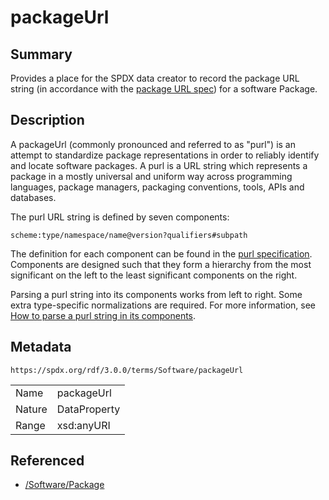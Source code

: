 <!-- Automatically generated by spec-parser v2.3.0 on 2024-07-29T18:25:30.305944+00:00 -->
<!-- SPDX-License-Identifier: Community-Spec-1.0 -->

# packageUrl

## Summary

Provides a place for the SPDX data creator to record the package URL string
(in accordance with the
[package URL spec](https://github.com/package-url/purl-spec/blob/master/PURL-SPECIFICATION.rst))
for a software Package.


## Description

A packageUrl (commonly pronounced and referred to as "purl") is an attempt to
standardize package representations in order to reliably identify and locate
software packages. A purl is a URL string which represents a package in a
mostly universal and uniform way across programming languages, package
managers, packaging conventions, tools, APIs and databases.

The purl URL string is defined by seven components:

```text
scheme:type/namespace/name@version?qualifiers#subpath
```

The definition for each component can be found in the
[purl specification](https://github.com/package-url/purl-spec/blob/master/PURL-SPECIFICATION.rst).
Components are designed such that they form a hierarchy from the most
significant on the left to the least significant components on the right.

Parsing a purl string into its components works from left to right. Some extra
type-specific normalizations are required. For more information, see
[How to parse a purl string in its components](https://github.com/package-url/purl-spec/blob/master/PURL-SPECIFICATION.rst#how-to-parse-a-purl-string-in-its-components).


## Metadata

`https://spdx.org/rdf/3.0.0/terms/Software/packageUrl`


| | |
|---|---|
| Name | packageUrl |
| Nature | DataProperty |
| Range | xsd:anyURI |




## Referenced

- [/Software/Package](../../Software/Classes/Package.md)

